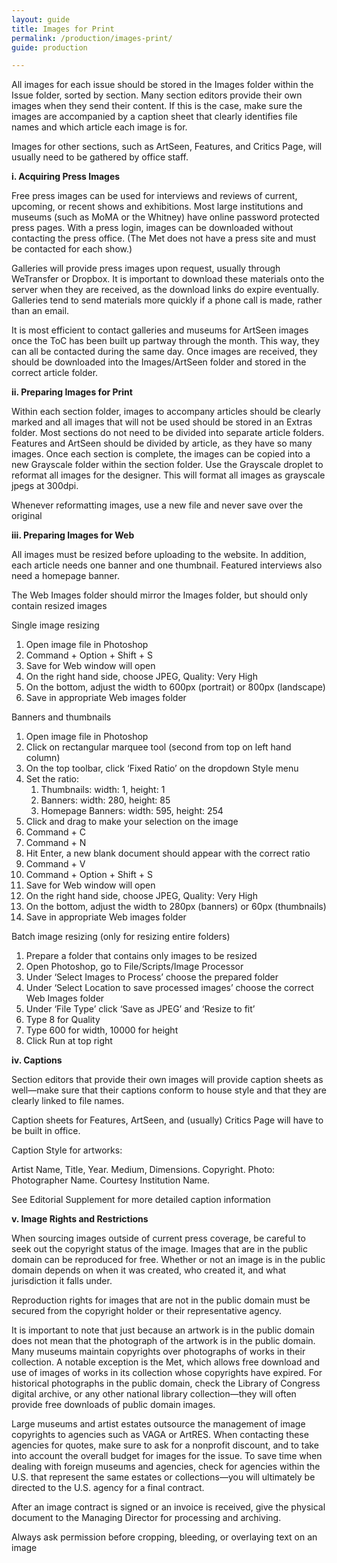 ```yaml
---
layout: guide
title: Images for Print
permalink: /production/images-print/
guide: production

---
```


All images for each issue should be stored in the Images folder within the Issue folder, sorted by section. Many section editors provide their own images when they send their content. If this is the case, make sure the images are accompanied by a caption sheet that clearly identifies file names and which article each image is for.

Images for other sections, such as ArtSeen, Features, and Critics Page, will usually need to be gathered by office staff.

**i. Acquiring Press Images**

Free press images can be used for interviews and reviews of current, upcoming, or recent shows and exhibitions. Most large institutions and museums (such as MoMA or the Whitney) have online password protected press pages. With a press login, images can be downloaded without contacting the press office.  (The Met does not have a press site and must be contacted for each show.)

Galleries will provide press images upon request, usually through WeTransfer or Dropbox. It is important to download these materials onto the server when they are received, as the download links do expire eventually. Galleries tend to send materials more quickly if a phone call is made, rather than an email.

It is most efficient to contact galleries and museums for ArtSeen images once the ToC has been built up partway through the month. This way, they can all be contacted during the same day. Once images are received, they should be downloaded into the Images/ArtSeen folder and stored in the correct article folder.

**ii. Preparing Images for Print**

Within each section folder, images to accompany articles should be clearly marked and all images that will not be used should be stored in an Extras folder. Most sections do not need to be divided into separate article folders. Features and ArtSeen should be divided by article, as they have so many images. Once each section is complete, the images can be copied into a new Grayscale folder within the section folder. Use the Grayscale droplet to reformat all images for the designer. This will format all images as grayscale jpegs at 300dpi.

Whenever reformatting images, use a new file and never save over the original

**iii. Preparing Images for Web**

All images must be resized before uploading to the website. In addition, each article needs one banner and one thumbnail. Featured interviews also need a homepage banner.

The Web Images folder should mirror the Images folder, but should only contain resized images

Single image resizing
1. Open image file in Photoshop
1. Command + Option + Shift + S
1. Save for Web window will open
1. On the right hand side, choose JPEG, Quality: Very High
1. On the bottom, adjust the width to 600px (portrait) or 800px (landscape)
1. Save in appropriate Web images folder

Banners and thumbnails
1. Open image file in Photoshop
1. Click on rectangular marquee tool (second from top on left hand column)
1. On the top toolbar, click ‘Fixed Ratio’ on the dropdown Style menu
1. Set the ratio:
   1. Thumbnails: width: 1, height: 1
   1. Banners: width: 280, height: 85
   1. Homepage Banners: width: 595, height: 254
1. Click and drag to make your selection on the image
1. Command + C
1. Command + N
1. Hit Enter, a new blank document should appear with the correct ratio
1. Command + V
1. Command + Option + Shift + S
1. Save for Web window will open
1. On the right hand side, choose JPEG, Quality: Very High
1. On the bottom, adjust the width to 280px (banners) or 60px (thumbnails)
1. Save in appropriate Web images folder

Batch image resizing (only for resizing entire folders)
1. Prepare a folder that contains only images to be resized
1. Open Photoshop, go to File/Scripts/Image Processor
1. Under ‘Select Images to Process’ choose the prepared folder
1. Under ‘Select Location to save processed images’ choose the correct Web Images folder
1. Under ‘File Type’ click ‘Save as JPEG’ and ‘Resize to fit’
1. Type 8 for Quality
1. Type 600 for width, 10000 for height
1. Click Run at top right

**iv. Captions**

Section editors that provide their own images will provide caption sheets as well—make sure that their captions conform to house style and that they are clearly linked to file names. 

Caption sheets for Features, ArtSeen, and (usually) Critics Page will have to be built in office.

Caption Style for artworks:

Artist Name, Title, Year. Medium, Dimensions. Copyright. Photo: Photographer Name. Courtesy Institution Name.

See Editorial Supplement for more detailed caption information

**v. Image Rights and Restrictions**

When sourcing images outside of current press coverage, be careful to seek out the copyright status of the image. Images that are in the public domain can be reproduced for free.  Whether or not an image is in the public domain depends on when it was created, who created it, and what jurisdiction it falls under. 

Reproduction rights for images that are not in the public domain must be secured from the copyright holder or their representative agency. 

It is important to note that just because an artwork is in the public domain does not mean that the photograph of the artwork is in the public domain. Many museums maintain copyrights over photographs of works in their collection. A notable exception is the Met, which allows free download and use of images of works in its collection whose copyrights have expired. For historical photographs in the public domain, check the Library of Congress digital archive, or any other national library collection—they will often provide free downloads of public domain images.

Large museums and artist estates outsource the management of image copyrights to agencies such as VAGA or ArtRES. When contacting these agencies for quotes, make sure to ask for a nonprofit discount, and to take into account the overall budget for images for the issue. To save time when dealing with foreign museums and agencies, check for agencies within the U.S. that represent the same estates or collections—you will ultimately be directed to the U.S. agency for a final contract. 

After an image contract is signed or an invoice is received, give the physical document to the Managing Director for processing and archiving.

Always ask permission before cropping, bleeding, or overlaying text on an image
